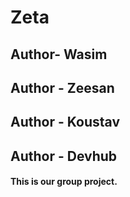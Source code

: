 # Zeta

## Author- Wasim
## Author - Zeesan
## Author - Koustav
## Author - Devhub

#### This is our group project.
